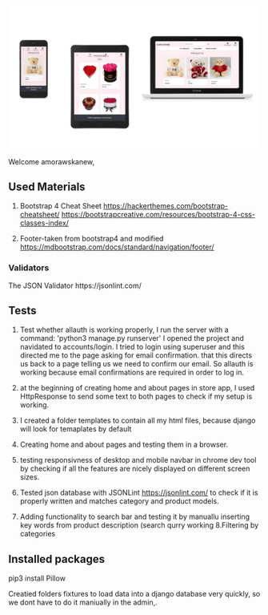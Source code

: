 <img src='/media/ReadMe_image.jpg' style="margin: 0;">

Welcome amorawskanew,

<h2>Used Materials</h2>

1. Bootstrap 4 Cheat Sheet
https://hackerthemes.com/bootstrap-cheatsheet/
https://bootstrapcreative.com/resources/bootstrap-4-css-classes-index/

2. Footer-taken from bootstrap4 and modified
https://mdbootstrap.com/docs/standard/navigation/footer/

<h3>Validators</h3>
The JSON Validator  https://jsonlint.com/






<h2>Tests</h2>

1. Test whether allauth is working properly, I run the server with a command: 'python3 manage.py runserver'
I opened the project and navidated to accounts/login. I tried to login using superuser and this directed me to the page asking for email confirmation. that this directs us back to a page telling us we need to confirm our email. So allauth is working because email confirmations are required in order to log in.

2. at the beginning of creating home and about pages in store app, I used HttpResponse to send some text to both pages to check if my setup is working.

3. I created a folder templates to contain all my html files, because django will look for temaplates by default

4. Creating home and about pages and testing them in a browser.

5. testing responsivness of desktop and mobile navbar in chrome dev tool by checking if all the features are nicely displayed on different screen sizes.

6. Tested json database with JSONLint https://jsonlint.com/ to check if it is properly written and matches category and product models.
7. Adding functionality to search bar and testing it by manuallu inserting key words from product description (search qurry working
8.Filtering by categories




<h2>Installed packages</h2>
pip3 install Pillow

Creatied folders fixtures to load data into a django database very quickly, so we dont have to do it maniually in the admin,.